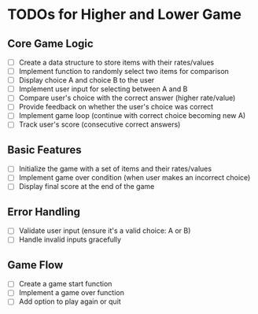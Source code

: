 # TODOs for Higher and Lower Game

## Core Game Logic
- [ ] Create a data structure to store items with their rates/values
- [ ] Implement function to randomly select two items for comparison
- [ ] Display choice A and choice B to the user
- [ ] Implement user input for selecting between A and B
- [ ] Compare user's choice with the correct answer (higher rate/value)
- [ ] Provide feedback on whether the user's choice was correct
- [ ] Implement game loop (continue with correct choice becoming new A)
- [ ] Track user's score (consecutive correct answers)

## Basic Features
- [ ] Initialize the game with a set of items and their rates/values
- [ ] Implement game over condition (when user makes an incorrect choice)
- [ ] Display final score at the end of the game

## Error Handling
- [ ] Validate user input (ensure it's a valid choice: A or B)
- [ ] Handle invalid inputs gracefully

## Game Flow
- [ ] Create a game start function
- [ ] Implement a game over function
- [ ] Add option to play again or quit
